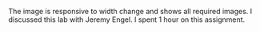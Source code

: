 The image is responsive to width change and shows all required images.
I discussed this lab with Jeremy Engel.
I spent 1 hour on this assignment.
